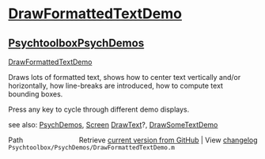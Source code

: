 # [DrawFormattedTextDemo](DrawFormattedTextDemo)
## [Psychtoolbox](Psychtoolbox)[PsychDemos](PsychDemos)

[DrawFormattedTextDemo](DrawFormattedTextDemo)  
  
Draws lots of formatted text, shows how to center text vertically and/or  
horizontally, how line-breaks are introduced, how to compute text  
bounding boxes.  
  
Press any key to cycle through different demo displays.  
  
see also: [PsychDemos](PsychDemos), [Screen](Screen) [DrawText](DrawText)?, [DrawSomeTextDemo](DrawSomeTextDemo)  




<div class="code_header" style="text-align:right;">
  <span style="float:left;">Path&nbsp;&nbsp;</span> <span class="counter">Retrieve <a href=
  "https://raw.github.com/Psychtoolbox-3/Psychtoolbox-3/beta/Psychtoolbox/PsychDemos/DrawFormattedTextDemo.m">current version from GitHub</a> | View <a href=
  "https://github.com/Psychtoolbox-3/Psychtoolbox-3/commits/beta/Psychtoolbox/PsychDemos/DrawFormattedTextDemo.m">changelog</a></span>
</div>
<div class="code">
  <code>Psychtoolbox/PsychDemos/DrawFormattedTextDemo.m</code>
</div>

